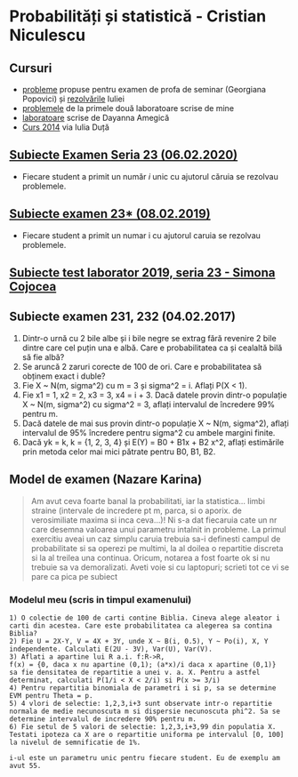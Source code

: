 # Probabilități și statistică - Cristian Niculescu

## Cursuri

- [probleme](https://www.dropbox.com/s/zxqcv8mro8wm4cz/Probabilitati%20si%20Statistica%20%28modele%20de%20exercitii%20date%20la%20examen%29.pdf?dl=0) propuse pentru examen de profa de seminar (Georgiana Popovici) și [rezolvările](https://www.dropbox.com/sh/jwqkj8j4qm604qb/AAD6uvkBljULWatUehA6qC3aa?dl=0) Iuliei
- [problemele](https://www.dropbox.com/sh/xiyscl3fcpdyn1a/AAAGO50y1QrouFBOgtw9HFxCa?dl=0) de la primele două laboratoare scrise de mine
- [laboratoare](https://www.dropbox.com/sh/9m795e3nn8eh83e/AACG5zBotB5utC61OCdkpZqqa?dl=0) scrise de Dayanna Amegică
- [Curs 2014](https://www.dropbox.com/s/iwz4iudiys9j0jd/Probabilitati%20si%20statistica.pdf?dl=0) via Iulia Duță

## [Subiecte Examen Seria 23 (06.02.2020)](https://drive.google.com/file/d/19eDO0ywOfkxqJf-qn-6qr8_jIazKvlmD/view?usp=sharing)
* Fiecare student a primit un număr *i* unic cu ajutorul căruia se rezolvau problemele.

## [Subiecte examen 23* (08.02.2019)](https://github.com/alexvelea/general/blob/929705983cadd1c4d9eed87ec6627cdffc969160/FMI/PS/examen-ps-8.2.2019.pdf)
* Fiecare student a primit un numar i cu ajutorul caruia se rezolvau problemele.

## [Subiecte test laborator 2019, seria 23 - Simona Cojocea](https://imgur.com/a/RqtB7AT)

## Subiecte examen 231, 232 (04.02.2017)
1. Dintr-o urnă cu 2 bile albe și i bile negre se extrag fără revenire 2 bile dintre care cel puțin una e albă. Care e probabilitatea ca și cealaltă bilă să fie albă?
2. Se aruncă 2 zaruri corecte de 100 de ori. Care e probabilitatea să obținem exact i duble?
3. Fie X ~ N(m, sigma^2) cu m = 3 și sigma^2 = i. Aflați P(X < 1).
4. Fie x1 = 1, x2 = 2, x3 = 3, x4 = i + 3. Dacă datele provin dintr-o populație X ~ N(m, sigma^2) cu sigma^2 = 3, aflați intervalul de încredere 99% pentru m.
5. Dacă datele de mai sus provin dintr-o populație X ~ N(m, sigma^2), aflați intervalul de 95% încredere pentru sigma^2 cu ambele margini finite.
6. Dacă yk = k, k = {1, 2, 3, 4} și E(Y) = B0 + B1x + B2 x^2, aflați estimările prin metoda celor mai mici pătrate pentru B0, B1, B2.

## Model de examen (Nazare Karina)

> Am avut ceva foarte banal la probabilitati, iar la statistica... limbi straine (intervale de incredere pt m, parca, si o aporix. de verosimiliate maxima si inca ceva...)! Ni s-a dat fiecaruia cate un nr care desemna valoarea unui parametru intalnit in probleme. La primul exercitiu aveai un caz simplu caruia trebuia sa-i definesti campul de probabilitate si sa operezi pe multimi, la al doilea o repartitie discreta si la al treilea una continua. Oricum, notarea a fost foarte ok si nu trebuie sa va demoralizati. Aveti voie si cu laptopuri; scrieti tot ce vi se pare ca pica pe subiect 

### Modelul meu (scris in timpul examenului)

```
1) O colectie de 100 de carti contine Biblia. Cineva alege aleator i carti din acestea. Care este probabilitatea ca alegerea sa contina Biblia?
2) Fie U = 2X-Y, V = 4X + 3Y, unde X ~ B(i, 0.5), Y ~ Po(i), X, Y independente. Calculati E(2U - 3V), Var(U), Var(V).
3) Aflati a apartine lui R a.i. f:R->R,
f(x) = {0, daca x nu apartine (0,1); (a*x)/i daca x apartine (0,1)}
sa fie densitatea de repartitie a unei v. a. X. Pentru a astfel determinat, calculati P(1/i < X < 2/i) si P(x >= 3/i)
4) Pentru repartitia binomiala de parametri i si p, sa se determine EVM pentru Theta = p.
5) 4 vlori de selectie: 1,2,3,i+3 sunt observate intr-o repartitie normala de medie necunoscuta m si dispersie necunoscuta phi^2. Sa se determine intervalul de incredere 90% pentru m.
6) Fie setul de 5 valori de selectie: 1,2,3,i+3,99 din populatia X. Testati ipoteza ca X are o repartitie uniforma pe intervalul [0, 100] la nivelul de semnificatie de 1%.

i-ul este un parametru unic pentru fiecare student. Eu de exemplu am avut 55.
```
